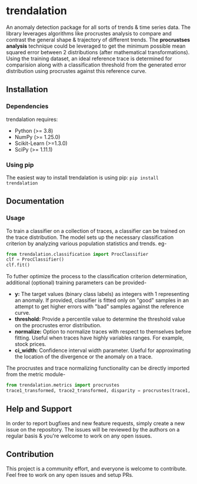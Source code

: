 # trendalation

An anomaly detection package for all sorts of trends & time series data. The library leverages algorithms like procrustes analysis to compare and contrast the general shape & trajectory of different trends. The **procrustses analysis** technique could be leveraged to get the minimum possible mean squared error between 2 distributions (after mathematical transformations). Using the training dataset, an ideal reference trace is determined for comparision along with a classification threshold from the generated error distribution using procrustes against this reference curve.

<!-- ```insert images here``` -->

## Installation

### Dependencies

trendalation requires:

- Python (>= 3.8)
- NumPy (>= 1.25.0)
- Scikit-Learn (>=1.3.0)
- SciPy (>= 1.11.1)

### Using pip

The easiest way to install trendalation is using pip:
`pip install trendalation`

## Documentation

### Usage

To train a classifier on a collection of traces, a classifier can be trained on the trace distribution. The model sets up the necessary classification criterion by analyzing various population statistics and trends. eg-

```python
from trendalation.classification import ProcClassifier
clf = ProcClassifier()
clf.fit()
```

To futher optimize the process to the classification criterion determination, additional (optional) training parameters can be provided-

- **y:** The target values (binary class labels) as integers with 1 representing an anomaly. If provided, classifier is fitted only on "good" samples in an attempt to get higher errors with "bad" samples against the reference curve.
- **threshold:** Provide a percentile value to determine the threshold value on the procrustes error distribution.
- **normalize:** Option to normalize traces with respect to themselves before fitting. Useful when traces have highly variables ranges. For example, stock prices.
- **ci_width:** Confidence interval width parameter. Useful for approximating the location of the divergence or the anomaly on a trace.

The procrustes and trace normalizing functionality can be directly imported from the metric module-

```python
from trendalation.metrics import procrustes
trace1_transformed, trace2_transformed, disparity = procrustes(trace1, trace2)
```

## Help and Support

In order to report bugfixes and new feature requests, simply create a new issue on the repository.
The issues will be reviewed by the authors on a regular basis & you're welcome to work on any open issues.

## Contribution

This project is a community effort, and everyone is welcome to contribute.
Feel free to work on any open issues and setup PRs.

